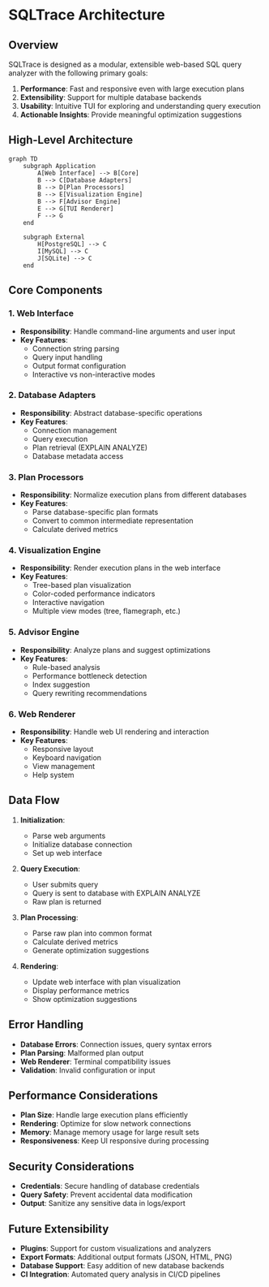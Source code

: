 # SQLTrace Architecture

## Overview

SQLTrace is designed as a modular, extensible web-based SQL query analyzer with the following primary goals:

1. **Performance**: Fast and responsive even with large execution plans
2. **Extensibility**: Support for multiple database backends
3. **Usability**: Intuitive TUI for exploring and understanding query execution
4. **Actionable Insights**: Provide meaningful optimization suggestions

## High-Level Architecture

```mermaid
graph TD
    subgraph Application
        A[Web Interface] --> B[Core]
        B --> C[Database Adapters]
        B --> D[Plan Processors]
        B --> E[Visualization Engine]
        B --> F[Advisor Engine]
        E --> G[TUI Renderer]
        F --> G
    end
    
    subgraph External
        H[PostgreSQL] --> C
        I[MySQL] --> C
        J[SQLite] --> C
    end
```

## Core Components

### 1. Web Interface

- **Responsibility**: Handle command-line arguments and user input
- **Key Features**:
  - Connection string parsing
  - Query input handling
  - Output format configuration
  - Interactive vs non-interactive modes

### 2. Database Adapters

- **Responsibility**: Abstract database-specific operations
- **Key Features**:
  - Connection management
  - Query execution
  - Plan retrieval (EXPLAIN ANALYZE)
  - Database metadata access

### 3. Plan Processors

- **Responsibility**: Normalize execution plans from different databases
- **Key Features**:
  - Parse database-specific plan formats
  - Convert to common intermediate representation
  - Calculate derived metrics

### 4. Visualization Engine

- **Responsibility**: Render execution plans in the web interface
- **Key Features**:
  - Tree-based plan visualization
  - Color-coded performance indicators
  - Interactive navigation
  - Multiple view modes (tree, flamegraph, etc.)

### 5. Advisor Engine

- **Responsibility**: Analyze plans and suggest optimizations
- **Key Features**:
  - Rule-based analysis
  - Performance bottleneck detection
  - Index suggestion
  - Query rewriting recommendations

### 6. Web Renderer

- **Responsibility**: Handle web UI rendering and interaction
- **Key Features**:
  - Responsive layout
  - Keyboard navigation
  - View management
  - Help system

## Data Flow

1. **Initialization**:
   - Parse web arguments
   - Initialize database connection
   - Set up web interface

2. **Query Execution**:
   - User submits query
   - Query is sent to database with EXPLAIN ANALYZE
   - Raw plan is returned

3. **Plan Processing**:
   - Parse raw plan into common format
   - Calculate derived metrics
   - Generate optimization suggestions

4. **Rendering**:
   - Update web interface with plan visualization
   - Display performance metrics
   - Show optimization suggestions

## Error Handling

- **Database Errors**: Connection issues, query syntax errors
- **Plan Parsing**: Malformed plan output
- **Web Renderer**: Terminal compatibility issues
- **Validation**: Invalid configuration or input

## Performance Considerations

- **Plan Size**: Handle large execution plans efficiently
- **Rendering**: Optimize for slow network connections
- **Memory**: Manage memory usage for large result sets
- **Responsiveness**: Keep UI responsive during processing

## Security Considerations

- **Credentials**: Secure handling of database credentials
- **Query Safety**: Prevent accidental data modification
- **Output**: Sanitize any sensitive data in logs/export

## Future Extensibility

- **Plugins**: Support for custom visualizations and analyzers
- **Export Formats**: Additional output formats (JSON, HTML, PNG)
- **Database Support**: Easy addition of new database backends
- **CI Integration**: Automated query analysis in CI/CD pipelines

